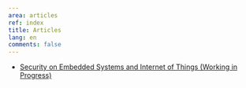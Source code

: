 ```yaml
---
area: articles
ref: index
title: Articles
lang: en
comments: false
---
```


* [Security on Embedded Systems and Internet of Things (Working in Progress)](seg-iot)